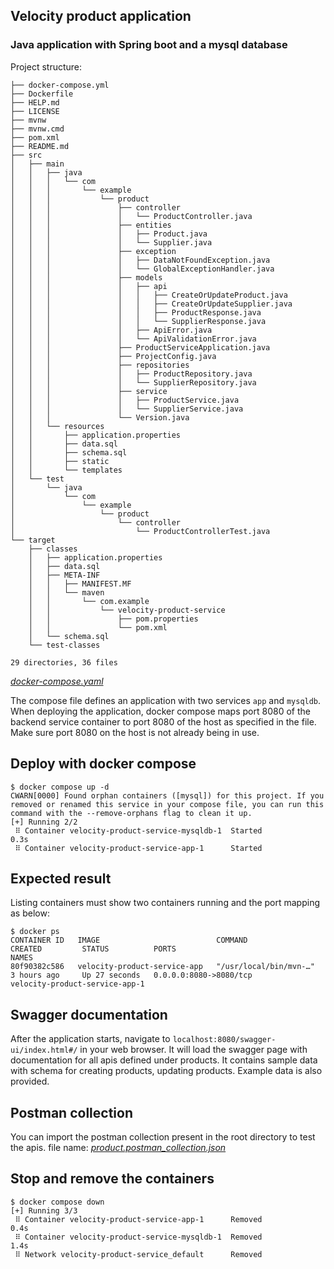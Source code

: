 ## Velocity product application
### Java application with Spring boot and a mysql database

Project structure:
```
├── docker-compose.yml
├── Dockerfile
├── HELP.md
├── LICENSE
├── mvnw
├── mvnw.cmd
├── pom.xml
├── README.md
├── src
│   ├── main
│   │   ├── java
│   │   │   └── com
│   │   │       └── example
│   │   │           └── product
│   │   │               ├── controller
│   │   │               │   └── ProductController.java
│   │   │               ├── entities
│   │   │               │   ├── Product.java
│   │   │               │   └── Supplier.java
│   │   │               ├── exception
│   │   │               │   ├── DataNotFoundException.java
│   │   │               │   └── GlobalExceptionHandler.java
│   │   │               ├── models
│   │   │               │   ├── api
│   │   │               │   │   ├── CreateOrUpdateProduct.java
│   │   │               │   │   ├── CreateOrUpdateSupplier.java
│   │   │               │   │   ├── ProductResponse.java
│   │   │               │   │   └── SupplierResponse.java
│   │   │               │   ├── ApiError.java
│   │   │               │   └── ApiValidationError.java
│   │   │               ├── ProductServiceApplication.java
│   │   │               ├── ProjectConfig.java
│   │   │               ├── repositories
│   │   │               │   ├── ProductRepository.java
│   │   │               │   └── SupplierRepository.java
│   │   │               ├── service
│   │   │               │   ├── ProductService.java
│   │   │               │   └── SupplierService.java
│   │   │               └── Version.java
│   │   └── resources
│   │       ├── application.properties
│   │       ├── data.sql
│   │       ├── schema.sql
│   │       ├── static
│   │       └── templates
│   └── test
│       └── java
│           └── com
│               └── example
│                   └── product
│                       └── controller
│                           └── ProductControllerTest.java
└── target
    ├── classes
    │   ├── application.properties
    │   ├── data.sql
    │   ├── META-INF
    │   │   ├── MANIFEST.MF
    │   │   └── maven
    │   │       └── com.example
    │   │           └── velocity-product-service
    │   │               ├── pom.properties
    │   │               └── pom.xml
    │   └── schema.sql
    └── test-classes

29 directories, 36 files

```

[_docker-compose.yaml_](docker-compose.yaml)

The compose file defines an application with two services `app` and `mysqldb`.
When deploying the application, docker compose maps port 8080 of the backend service container to port 8080 of the host as specified in the file.
Make sure port 8080 on the host is not already being in use.

## Deploy with docker compose

```
$ docker compose up -d
CWARN[0000] Found orphan containers ([mysql]) for this project. If you removed or renamed this service in your compose file, you can run this command with the --remove-orphans flag to clean it up. 
[+] Running 2/2
 ⠿ Container velocity-product-service-mysqldb-1  Started                                                                                                                                              0.3s
 ⠿ Container velocity-product-service-app-1      Started
```

## Expected result

Listing containers must show two containers running and the port mapping as below:
```
$ docker ps
CONTAINER ID   IMAGE                          COMMAND                  CREATED         STATUS          PORTS                               NAMES
80f90382c586   velocity-product-service-app   "/usr/local/bin/mvn-…"   3 hours ago     Up 27 seconds   0.0.0.0:8080->8080/tcp              velocity-product-service-app-1
```
## Swagger documentation
After the application starts, navigate to `localhost:8080/swagger-ui/index.html#/` in your web browser. It will load the swagger page with documentation for all apis defined under products. It contains sample data with schema for creating products, updating products. Example data is also provided.

## Postman collection
You can import the postman collection present in the root directory to test the apis. 
	file name: [_product.postman_collection.json_](product.postman_collection.json)

## Stop and remove the containers
```
$ docker compose down
[+] Running 3/3
 ⠿ Container velocity-product-service-app-1      Removed                                                                                                                                              0.4s
 ⠿ Container velocity-product-service-mysqldb-1  Removed                                                                                                                                              1.4s
 ⠿ Network velocity-product-service_default      Removed  
```
